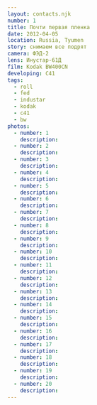 ```yaml
---
layout: contacts.njk
number: 1
title: Почти первая пленка
date: 2012-04-05
location: Russia, Tyumen
story: снимаем все подрят
camera: ФЭД-2
lens: Инустар-61Д
film: Kodak BW400CN
developing: C41
tags:
  - roll
  - fed
  - industar
  - kodak
  - c41
  - bw
photos:
  - number: 1
    description:
  - number: 2
    description:
  - number: 3
    description:
  - number: 4
    description:
  - number: 5
    description:
  - number: 6
    description:
  - number: 7
    description:
  - number: 8
    description:
  - number: 9
    description:
  - number: 10
    description:
  - number: 11
    description:
  - number: 12
    description:
  - number: 13
    description:
  - number: 14
    description:
  - number: 15
    description:
  - number: 16
    description:
  - number: 17
    description:
  - number: 18
    description:
  - number: 19
    description:
  - number: 20
    description:
---
```

